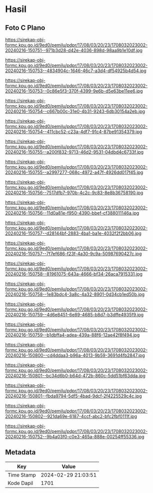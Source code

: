 # Hasil

## Foto C Plano

https://sirekap-obj-formc.kpu.go.id/9ed0/pemilu/pdpr/17/08/03/20/23/1708032023002-20240216-150751--971b3d28-d42e-4036-898d-98aa9b1e10df.jpg

https://sirekap-obj-formc.kpu.go.id/9ed0/pemilu/pdpr/17/08/03/20/23/1708032023002-20240216-150753--4834904c-1646-46c7-a3d4-df54925b4d54.jpg

https://sirekap-obj-formc.kpu.go.id/9ed0/pemilu/pdpr/17/08/03/20/23/1708032023002-20240216-150753--0c86e5f3-370f-4399-9e6b-d5e63be11ee6.jpg

https://sirekap-obj-formc.kpu.go.id/9ed0/pemilu/pdpr/17/08/03/20/23/1708032023002-20240216-150754--c667b00c-31e0-4b31-9243-6db30154a2eb.jpg

https://sirekap-obj-formc.kpu.go.id/9ed0/pemilu/pdpr/17/08/03/20/23/1708032023002-20240216-150754--411cbc52-c23a-4df7-91c4-87be91354379.jpg

https://sirekap-obj-formc.kpu.go.id/9ed0/pemilu/pdpr/17/08/03/20/23/1708032023002-20240216-150755--a200f832-9713-46d2-9531-04dbd4c6733f.jpg

https://sirekap-obj-formc.kpu.go.id/9ed0/pemilu/pdpr/17/08/03/20/23/1708032023002-20240216-150755--a2997277-068c-4972-a47f-4926dd017f45.jpg

https://sirekap-obj-formc.kpu.go.id/9ed0/pemilu/pdpr/17/08/03/20/23/1708032023002-20240216-150756--7517dfb7-970b-4c2c-9c83-8e8b36758190.jpg

https://sirekap-obj-formc.kpu.go.id/9ed0/pemilu/pdpr/17/08/03/20/23/1708032023002-20240216-150756--11d0a81e-f950-4390-bbef-cf388011146a.jpg

https://sirekap-obj-formc.kpu.go.id/9ed0/pemilu/pdpr/17/08/03/20/23/1708032023002-20240216-150757--d28144bf-2883-4ba1-ba1e-4032f2f2bb06.jpg

https://sirekap-obj-formc.kpu.go.id/9ed0/pemilu/pdpr/17/08/03/20/23/1708032023002-20240216-150757--7f7ef686-f23f-4a30-9c9a-50987690427c.jpg

https://sirekap-obj-formc.kpu.go.id/9ed0/pemilu/pdpr/17/08/03/20/23/1708032023002-20240216-150758--81961075-643a-4666-bf34-26aca7915331.jpg

https://sirekap-obj-formc.kpu.go.id/9ed0/pemilu/pdpr/17/08/03/20/23/1708032023002-20240216-150758--1e83bdc4-3a8c-4a32-8901-0d34cb1ed50b.jpg

https://sirekap-obj-formc.kpu.go.id/9ed0/pemilu/pdpr/17/08/03/20/23/1708032023002-20240216-150759--4d6e8451-6e89-4685-b8d7-b3dffe4935f9.jpg

https://sirekap-obj-formc.kpu.go.id/9ed0/pemilu/pdpr/17/08/03/20/23/1708032023002-20240216-150759--b1dbffa4-adea-439a-88f6-12ae42f8f494.jpg

https://sirekap-obj-formc.kpu.go.id/9ed0/pemilu/pdpr/17/08/03/20/23/1708032023002-20240216-150800--cd4ddaa3-b96a-4013-9b59-3691d4fb2847.jpg

https://sirekap-obj-formc.kpu.go.id/9ed0/pemilu/pdpr/17/08/03/20/23/1708032023002-20240216-150801--bc34d6b0-b64d-472b-860c-5dd51bf63dda.jpg

https://sirekap-obj-formc.kpu.go.id/9ed0/pemilu/pdpr/17/08/03/20/23/1708032023002-20240216-150801--fbda9794-5df5-4bad-9dcf-2f4225529c4c.jpg

https://sirekap-obj-formc.kpu.go.id/9ed0/pemilu/pdpr/17/08/03/20/23/1708032023002-20240216-150802--921da69e-6187-4ccf-abc2-bfc2fbf0111f.jpg

https://sirekap-obj-formc.kpu.go.id/9ed0/pemilu/pdpr/17/08/03/20/23/1708032023002-20240216-150752--9b4a03f0-c0e3-465a-888e-00254ff55336.jpg


## Metadata

| Key        | Value               |
| ---------- | ------------------- |
| Time Stamp | 2024-02-29 21:03:51 |
| Kode Dapil | 1701                |



